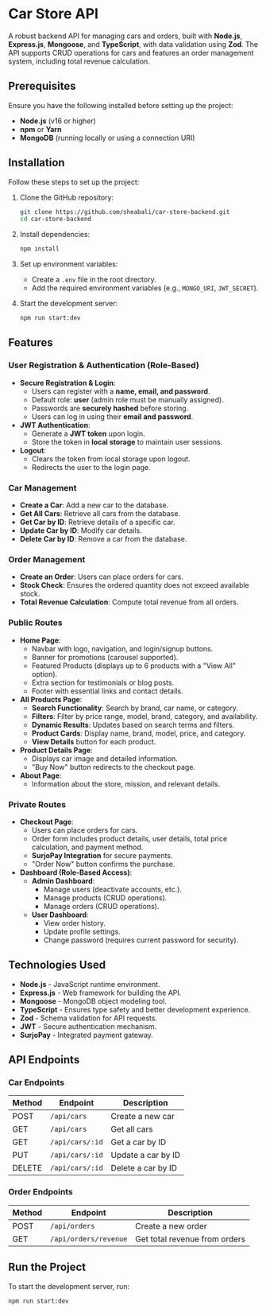 # Car Store API

A robust backend API for managing cars and orders, built with **Node.js**, **Express.js**, **Mongoose**, and **TypeScript**, with data validation using **Zod**. The API supports CRUD operations for cars and features an order management system, including total revenue calculation.

## Prerequisites

Ensure you have the following installed before setting up the project:

- **Node.js** (v16 or higher)
- **npm** or **Yarn**
- **MongoDB** (running locally or using a connection URI)

## Installation

Follow these steps to set up the project:

1. Clone the GitHub repository:
   ```bash
   git clone https://github.com/sheabali/car-store-backend.git
   cd car-store-backend
   ```
2. Install dependencies:

   ```bash
   npm install
   ```

3. Set up environment variables:

   - Create a `.env` file in the root directory.
   - Add the required environment variables (e.g., `MONGO_URI`, `JWT_SECRET`).

4. Start the development server:
   ```bash
   npm run start:dev
   ```

## Features

### User Registration & Authentication (Role-Based)

- **Secure Registration & Login**:
  - Users can register with a **name, email, and password**.
  - Default role: **user** (admin role must be manually assigned).
  - Passwords are **securely hashed** before storing.
  - Users can log in using their **email and password**.
- **JWT Authentication**:
  - Generate a **JWT token** upon login.
  - Store the token in **local storage** to maintain user sessions.
- **Logout**:
  - Clears the token from local storage upon logout.
  - Redirects the user to the login page.

### Car Management

- **Create a Car**: Add a new car to the database.
- **Get All Cars**: Retrieve all cars from the database.
- **Get Car by ID**: Retrieve details of a specific car.
- **Update Car by ID**: Modify car details.
- **Delete Car by ID**: Remove a car from the database.

### Order Management

- **Create an Order**: Users can place orders for cars.
- **Stock Check**: Ensures the ordered quantity does not exceed available stock.
- **Total Revenue Calculation**: Compute total revenue from all orders.

### Public Routes

- **Home Page**:
  - Navbar with logo, navigation, and login/signup buttons.
  - Banner for promotions (carousel supported).
  - Featured Products (displays up to 6 products with a "View All" option).
  - Extra section for testimonials or blog posts.
  - Footer with essential links and contact details.
- **All Products Page**:
  - **Search Functionality**: Search by brand, car name, or category.
  - **Filters**: Filter by price range, model, brand, category, and availability.
  - **Dynamic Results**: Updates based on search terms and filters.
  - **Product Cards**: Display name, brand, model, price, and category.
  - **View Details** button for each product.
- **Product Details Page**:
  - Displays car image and detailed information.
  - "Buy Now" button redirects to the checkout page.
- **About Page**:
  - Information about the store, mission, and relevant details.

### Private Routes

- **Checkout Page**:
  - Users can place orders for cars.
  - Order form includes product details, user details, total price calculation, and payment method.
  - **SurjoPay Integration** for secure payments.
  - "Order Now" button confirms the purchase.
- **Dashboard (Role-Based Access)**:
  - **Admin Dashboard**:
    - Manage users (deactivate accounts, etc.).
    - Manage products (CRUD operations).
    - Manage orders (CRUD operations).
  - **User Dashboard**:
    - View order history.
    - Update profile settings.
    - Change password (requires current password for security).

## Technologies Used

- **Node.js** - JavaScript runtime environment.
- **Express.js** - Web framework for building the API.
- **Mongoose** - MongoDB object modeling tool.
- **TypeScript** - Ensures type safety and better development experience.
- **Zod** - Schema validation for API requests.
- **JWT** - Secure authentication mechanism.
- **SurjoPay** - Integrated payment gateway.

## API Endpoints

### Car Endpoints

| Method | Endpoint        | Description        |
| ------ | --------------- | ------------------ |
| POST   | `/api/cars`     | Create a new car   |
| GET    | `/api/cars`     | Get all cars       |
| GET    | `/api/cars/:id` | Get a car by ID    |
| PUT    | `/api/cars/:id` | Update a car by ID |
| DELETE | `/api/cars/:id` | Delete a car by ID |

### Order Endpoints

| Method | Endpoint              | Description                   |
| ------ | --------------------- | ----------------------------- |
| POST   | `/api/orders`         | Create a new order            |
| GET    | `/api/orders/revenue` | Get total revenue from orders |

## Run the Project

To start the development server, run:

```bash
npm run start:dev
```
